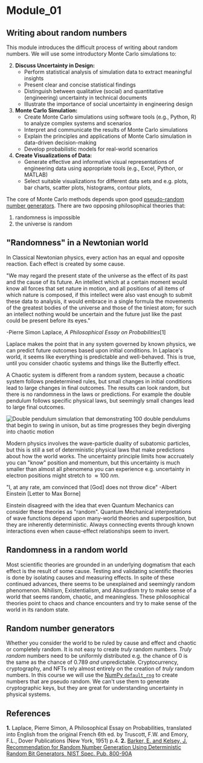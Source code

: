 # Module_01
## Writing about random numbers 

This module introduces the difficult process of writing about random
numbers. We will use some introductory Monte Carlo simulations to:

2. **Discuss Uncertainty in Design:**
    - Perform statistical analysis of simulation data to extract meaningful insights
    - Present clear and concise statistical findings 
    - Distinguish between qualitative (social) and quantitative
      (engineering) uncertainty in technical documents
    - Illustrate the importance of social uncertainty in engineering
      design
3. **Monte Carlo Simulation:**
    - Create Monte Carlo simulations using software tools (e.g., Python, R) to analyze complex systems and scenarios
    - Interpret and communicate the results of Monte Carlo simulations
    - Explain the principles and applications of Monte Carlo simulation in data-driven decision-making
    - Develop probabilistic models for real-world scenarios
4. **Create Visualizations of Data:**
    - Generate effective and informative visual representations of engineering data using appropriate tools (e.g., Excel, Python, or MATLAB)
    - Select suitable visualizations  for different data sets and e.g. plots, bar charts, scatter
     plots, histograms, contour plots,


The core of Monte
Carlo methods depends upon good [pseudo-random number
generators](https://en.wikipedia.org/wiki/Pseudorandom_number_generator).
There are two opposing philosophical theories that:

1. randomness is impossible
2. the universe is random


## "Randomness" in a Newtonian world

In Classical Newtonian physics, every action has an equal and opposite
reaction. Each effect is created by some cause. 

"We may regard the present state of the universe as the effect of its
past and the cause of its future. An intellect which at a certain moment
would know all forces that set nature in motion, and all positions of
all items of which nature is composed, if this intellect were also vast
enough to submit these data to analysis, it would embrace in a single
formula the movements of the greatest bodies of the universe and those
of the tiniest atom; for such an intellect nothing would be uncertain
and the future just like the past could be present before its eyes."

-Pierre Simon Laplace, _A Philosophical Essay on Probabilities_[1]

Laplace makes the point that in any system governed by known physics, we
can predict future outcomes based upon initial conditions. In Laplace's
world, it seems like everything is predictable and well-behaved. This is
true, until you consider chaotic systems and things like the Butterfly
effect. 

A Chaotic system is different from a random system, because a choatic
system follows predetermined rules, but small changes in initial
conditions lead to large changes in final outcomes. The results can look
random, but there is no randomness in the laws or predictions. For
example the double pendulum follows specific physical laws, but
seemingly small changes lead to large final outcomes. 

![Double pendulum simulation that demonstrating 100 double pendulums
that begin to swing in unison, but as time progresses they begin
diverging into chaotic
motion](https://cooperrc.github.io/_images/100-pendulums.gif)


Modern physics involves the wave-particle duality of subatomic
particles, but this is still a set of deterministic physical laws that
make predictions about how the world works. The uncertainty principle
limits how accruately you can "know" position and momentum, but this
uncertainty is much smaller than almost all phenomena you can experience
e.g. uncertainty in electron positions might stretch to $\approx100~nm$. 

"I, at any rate, am convinced that [God] does not throw dice" 
-Albert Einstein [Letter to Max Borne]

Einstein disagreed with the idea that even Quantum Mechanics can
consider these theories as "random". Quantum Mechanical interpretations
of wave functions depend upon many-world theories and superposition, but
they are inherently deterministic. Always connecting events through
known interactions even when cause-effect relationships seem to invert.

## Randomness in a random world

Most scientific theories are grounded in an underlying dogmatism that
each effect is the result of some cause. Testing and validating
scientific theories is done by isolating causes and measuring effects.
In spite of these continued advances, there seems to be unexplained and seemingly random
phenomenon. Nihilism, Existentialism, and Absurdism try to make sense of a
world that seems random, chaotic, and meaningless. These philosophical
theories point to chaos and chance encounters and try to make sense of
the world in its random state. 

## Random number generators

Whether you consider the world to be ruled by cause and effect and
chaotic or completely random. It is not easy to create _truly_ random
numbers. _Truly random_ numbers need to be uniformly distributed e.g.
the chance of 0 is the same as the chance of 0.789 _and_ unpredictable.
Cryptocurrency, cryptography, and NFTs rely almost entirely on the
creation of _truly_ random numbers. 
In this course we will use the [NumPy
`default_rng`](https://numpy.org/doc/stable/reference/random/generator.html)
to create numbers that are pseudo random. We can't use them to generate
cryptographic keys, but they are great for understanding uncertainty in
physical systems. 



## References 
**1.** Laplace, Pierre Simon, A Philosophical Essay on Probabilities,
translated into English from the original French 6th ed. by Truscott,
F.W. and Emory, F.L., Dover Publications (New York, 1951) p.4.
**2.**
[Barker, E. and Kelsey, J. Recommendation for Random Number Generation Using Deterministic Random
Bit Generators, NIST Spec. Pub. 800-90A
](https://nvlpubs.nist.gov/nistpubs/SpecialPublications/NIST.SP.800-90Ar1.pdf)
